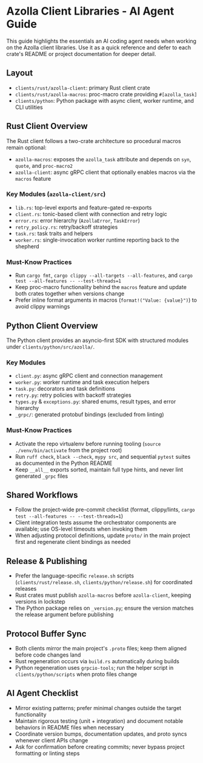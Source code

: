 # Azolla Client Libraries - AI Agent Guide

This guide highlights the essentials an AI coding agent needs when working on the Azolla client libraries. Use it as a quick reference and defer to each crate's README or project documentation for deeper detail.

## Layout
- `clients/rust/azolla-client`: primary Rust client crate
- `clients/rust/azolla-macros`: proc-macro crate providing `#[azolla_task]`
- `clients/python`: Python package with async client, worker runtime, and CLI utilities

## Rust Client Overview
The Rust client follows a two-crate architecture so procedural macros remain optional:
- `azolla-macros`: exposes the `azolla_task` attribute and depends on `syn`, `quote`, and `proc-macro2`
- `azolla-client`: async gRPC client that optionally enables macros via the `macros` feature

### Key Modules (`azolla-client/src`)
- `lib.rs`: top-level exports and feature-gated re-exports
- `client.rs`: tonic-based client with connection and retry logic
- `error.rs`: error hierarchy (`AzollaError`, `TaskError`)
- `retry_policy.rs`: retry/backoff strategies
- `task.rs`: task traits and helpers
- `worker.rs`: single-invocation worker runtime reporting back to the shepherd

### Must-Know Practices
- Run `cargo fmt`, `cargo clippy --all-targets --all-features`, and `cargo test --all-features -- --test-threads=1`
- Keep proc-macro functionality behind the `macros` feature and update both crates together when versions change
- Prefer inline format arguments in macros (`format!("Value: {value}")`) to avoid clippy warnings

## Python Client Overview
The Python client provides an asyncio-first SDK with structured modules under `clients/python/src/azolla/`.

### Key Modules
- `client.py`: async gRPC client and connection management
- `worker.py`: worker runtime and task execution helpers
- `task.py`: decorators and task definitions
- `retry.py`: retry policies with backoff strategies
- `types.py` & `exceptions.py`: shared enums, result types, and error hierarchy
- `_grpc/`: generated protobuf bindings (excluded from linting)

### Must-Know Practices
- Activate the repo virtualenv before running tooling (`source ./venv/bin/activate` from the project root)
- Run `ruff check`, `black --check`, `mypy src`, and sequential `pytest` suites as documented in the Python README
- Keep `__all__` exports sorted, maintain full type hints, and never lint generated `_grpc` files

## Shared Workflows
- Follow the project-wide pre-commit checklist (format, clippy/lints, `cargo test --all-features -- --test-threads=1`)
- Client integration tests assume the orchestrator components are available; use OS-level timeouts when invoking them
- When adjusting protocol definitions, update `proto/` in the main project first and regenerate client bindings as needed

## Release & Publishing
- Prefer the language-specific `release.sh` scripts (`clients/rust/release.sh`, `clients/python/release.sh`) for coordinated releases
- Rust crates must publish `azolla-macros` before `azolla-client`, keeping versions in lockstep
- The Python package relies on `_version.py`; ensure the version matches the release argument before publishing

## Protocol Buffer Sync
- Both clients mirror the main project's `.proto` files; keep them aligned before code changes land
- Rust regeneration occurs via `build.rs` automatically during builds
- Python regeneration uses `grpcio-tools`; run the helper script in `clients/python/scripts` when proto files change

## AI Agent Checklist
- Mirror existing patterns; prefer minimal changes outside the target functionality
- Maintain rigorous testing (unit + integration) and document notable behaviors in README files when necessary
- Coordinate version bumps, documentation updates, and proto syncs whenever client APIs change
- Ask for confirmation before creating commits; never bypass project formatting or linting steps
